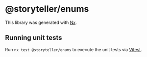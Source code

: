 # @storyteller/enums

This library was generated with [Nx](https://nx.dev).

## Running unit tests

Run `nx test @storyteller/enums` to execute the unit tests via [Vitest](https://vitest.dev/).
